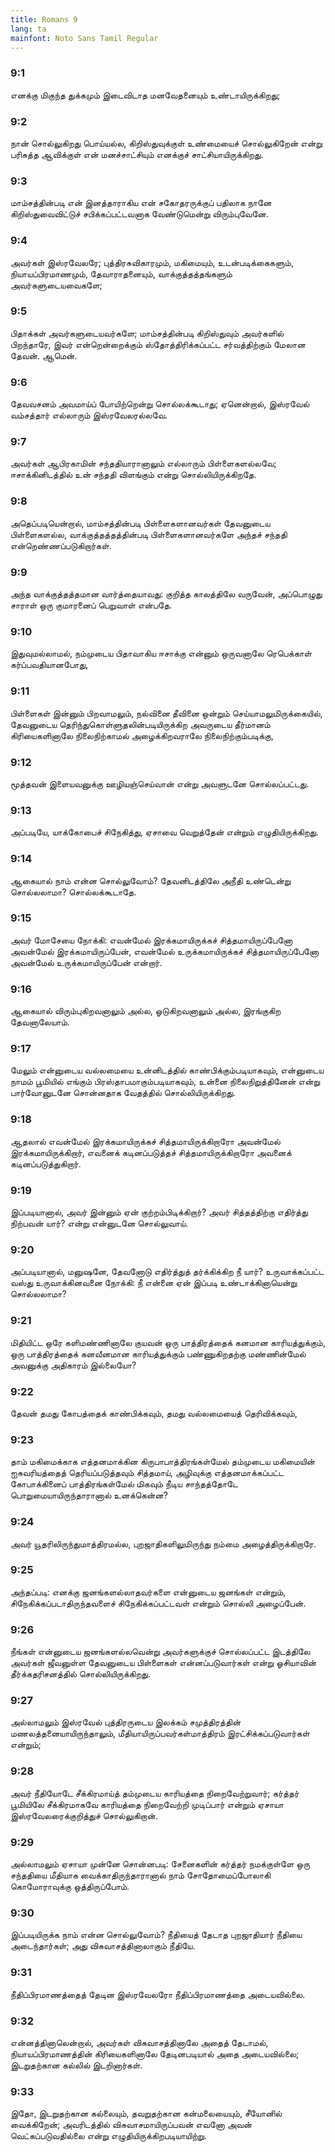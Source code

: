```yaml
---
title: Romans 9
lang: ta
mainfont: Noto Sans Tamil Regular
---
```


###  9:1

எனக்கு மிகுந்த துக்கமும் இடைவிடாத மனவேதனையும் உண்டாயிருக்கிறது;

###  9:2

நான் சொல்லுகிறது பொய்யல்ல, கிறிஸ்துவுக்குள் உண்மையைச் சொல்லுகிறேன் என்று பரிசுத்த ஆவிக்குள் என் மனச்சாட்சியும் எனக்குச் சாட்சியாயிருக்கிறது.

###  9:3

மாம்சத்தின்படி என் இனத்தாராகிய என் சகோதரருக்குப் பதிலாக நானே கிறிஸ்துவைவிட்டுச் சபிக்கப்பட்டவனாக வேண்டுமென்று விரும்புவேனே.

###  9:4

அவர்கள் இஸ்ரவேலரே; புத்திரசுவிகாரமும், மகிமையும், உடன்படிக்கைகளும், நியாயப்பிரமாணமும், தேவாராதனையும், வாக்குத்தத்தங்களும் அவர்களுடையவைகளே;

###  9:5

பிதாக்கள் அவர்களுடையவர்களே; மாம்சத்தின்படி கிறிஸ்துவும் அவர்களில் பிறந்தாரே, இவர் என்றென்றைக்கும் ஸ்தோத்திரிக்கப்பட்ட சர்வத்திற்கும் மேலான தேவன். ஆமென்.

###  9:6

தேவவசனம் அவமாய்ப் போயிற்றென்று சொல்லக்கூடாது; ஏனென்றால், இஸ்ரவேல் வம்சத்தார் எல்லாரும் இஸ்ரவேலரல்லவே.

###  9:7

அவர்கள் ஆபிரகாமின் சந்ததியாரானாலும் எல்லாரும் பிள்ளைகளல்லவே; ஈசாக்கினிடத்தில் உன் சந்ததி விளங்கும் என்று சொல்லியிருக்கிறதே.

###  9:8

அதெப்படியென்றால், மாம்சத்தின்படி பிள்ளைகளானவர்கள் தேவனுடைய பிள்ளைகளல்ல, வாக்குத்தத்தத்தின்படி பிள்ளைகளானவர்களே அந்தச் சந்ததி என்றெண்ணப்படுகிறார்கள்.

###  9:9

அந்த வாக்குத்தத்தமான வார்த்தையாவது: குறித்த காலத்திலே வருவேன், அப்பொழுது சாராள் ஒரு குமாரனைப் பெறுவாள் என்பதே.

###  9:10

இதுவுமல்லாமல், நம்முடைய பிதாவாகிய ஈசாக்கு என்னும் ஒருவனாலே ரெபெக்காள் கர்ப்பவதியானபோது,

###  9:11

பிள்ளைகள் இன்னும் பிறவாமலும், நல்வினை தீவினை ஒன்றும் செய்யாமலுமிருக்கையில், தேவனுடைய தெரிந்துகொள்ளுதலின்படியிருக்கிற அவருடைய தீர்மானம் கிரியைகளினாலே நிலைநிற்காமல் அழைக்கிறவராலே நிலைநிற்கும்படிக்கு,

###  9:12

மூத்தவன் இளையவனுக்கு ஊழியஞ்செய்வான் என்று அவளுடனே சொல்லப்பட்டது.

###  9:13

அப்படியே, யாக்கோபைச் சிநேகித்து, ஏசாவை வெறுத்தேன் என்றும் எழுதியிருக்கிறது.

###  9:14

ஆகையால் நாம் என்ன சொல்லுவோம்? தேவனிடத்திலே அநீதி உண்டென்று சொல்லலாமா? சொல்லக்கூடாதே.

###  9:15

அவர் மோசேயை நோக்கி: எவன்மேல் இரக்கமாயிருக்கச் சித்தமாயிருப்பேனோ அவன்மேல் இரக்கமாயிருப்பேன், எவன்மேல் உருக்கமாயிருக்கச் சித்தமாயிருப்பேனோ அவன்மேல் உருக்கமாயிருப்பேன் என்றார்.

###  9:16

ஆகையால் விரும்புகிறவனாலும் அல்ல, ஓடுகிறவனாலும் அல்ல, இரங்குகிற தேவனாலேயாம்.

###  9:17

மேலும் என்னுடைய வல்லமையை உன்னிடத்தில் காண்பிக்கும்படியாகவும், என்னுடைய நாமம் பூமியில் எங்கும் பிரஸ்தாபமாகும்படியாகவும், உன்னை நிலைநிறுத்தினேன் என்று பார்வோனுடனே சொன்னதாக வேதத்தில் சொல்லியிருக்கிறது.

###  9:18

ஆதலால் எவன்மேல் இரக்கமாயிருக்கச் சித்தமாயிருக்கிறாரோ அவன்மேல் இரக்கமாயிருக்கிறார், எவனைக் கடினப்படுத்தச் சித்தமாயிருக்கிறாரோ அவனைக் கடினப்படுத்துகிறார்.

###  9:19

இப்படியானால், அவர் இன்னும் ஏன் குற்றம்பிடிக்கிறார்? அவர் சித்தத்திற்கு எதிர்த்து நிற்பவன் யார்? என்று என்னுடனே சொல்லுவாய்.

###  9:20

அப்படியானால், மனுஷனே, தேவனோடு எதிர்த்துத் தர்க்கிக்கிற நீ யார்? உருவாக்கப்பட்ட வஸ்து உருவாக்கினவனை நோக்கி: நீ என்னை ஏன் இப்படி உண்டாக்கினாயென்று சொல்லலாமா?

###  9:21

மிதியிட்ட ஒரே களிமண்ணினாலே குயவன் ஒரு பாத்திரத்தைக் கனமான காரியத்துக்கும், ஒரு பாத்திரத்தைக் கனவீனமான காரியத்துக்கும் பண்ணுகிறதற்கு மண்ணின்மேல் அவனுக்கு அதிகாரம் இல்லையோ?

###  9:22

தேவன் தமது கோபத்தைக் காண்பிக்கவும், தமது வல்லமையைத் தெரிவிக்கவும்,

###  9:23

தாம் மகிமைக்காக எத்தனமாக்கின கிருபாபாத்திரங்கள்மேல் தம்முடைய மகிமையின் ஐசுவரியத்தைத் தெரியப்படுத்தவும் சித்தமாய், அழிவுக்கு எத்தனமாக்கப்பட்ட கோபாக்கினைப் பாத்திரங்கள்மேல் மிகவும் நீடிய சாந்தத்தோடே பொறுமையாயிருந்தாரானால் உனக்கென்ன?

###  9:24

அவர் யூதரிலிருந்துமாத்திரமல்ல, புறஜாதிகளிலுமிருந்து நம்மை அழைத்திருக்கிறாரே.

###  9:25

அந்தப்படி: எனக்கு ஜனங்களல்லாதவர்களை என்னுடைய ஜனங்கள் என்றும், சிநேகிக்கப்படாதிருந்தவளைச் சிநேகிக்கப்பட்டவள் என்றும் சொல்லி அழைப்பேன்.

###  9:26

நீங்கள் என்னுடைய ஜனங்களல்லவென்று அவர்களுக்குச் சொல்லப்பட்ட இடத்திலே அவர்கள் ஜீவனுள்ள தேவனுடைய பிள்ளைகள் என்னப்படுவார்கள் என்று ஓசியாவின் தீர்க்கதரிசனத்தில் சொல்லியிருக்கிறது.

###  9:27

அல்லாமலும் இஸ்ரவேல் புத்திரருடைய இலக்கம் சமுத்திரத்தின் மணலத்தனையாயிருந்தாலும், மீதியாயிருப்பவர்கள்மாத்திரம் இரட்சிக்கப்படுவார்கள் என்றும்;

###  9:28

அவர் நீதியோடே சீக்கிரமாய்த் தம்முடைய காரியத்தை நிறைவேற்றுவார்; கர்த்தர் பூமியிலே சீக்கிரமாகவே காரியத்தை நிறைவேற்றி முடிப்பார் என்றும் ஏசாயா இஸ்ரவேலரைக்குறித்துச் சொல்லுகிறான்.

###  9:29

அல்லாமலும் ஏசாயா முன்னே சொன்னபடி: சேனைகளின் கர்த்தர் நமக்குள்ளே ஒரு சந்ததியை மீதியாக வைக்காதிருந்தாரானால் நாம் சோதோமைப்போலாகி கொமோராவுக்கு ஒத்திருப்போம்.

###  9:30

இப்படியிருக்க நாம் என்ன சொல்லுவோம்? நீதியைத் தேடாத புறஜாதியார் நீதியை அடைந்தார்கள்; அது விசுவாசத்தினாலாகும் நீதியே.

###  9:31

நீதிப்பிரமாணத்தைத் தேடின இஸ்ரவேலரோ நீதிப்பிரமாணத்தை அடையவில்லை.

###  9:32

என்னத்தினாலென்றால், அவர்கள் விசுவாசத்தினாலே அதைத் தேடாமல், நியாயப்பிரமாணத்தின் கிரியைகளினாலே தேடினபடியால் அதை அடையவில்லை; இடறுதற்கான கல்லில் இடறினார்கள்.

###  9:33

இதோ, இடறுதற்கான கல்லையும், தவறுதற்கான கன்மலையையும், சீயோனில் வைக்கிறேன்; அவரிடத்தில் விசுவாசமாயிருப்பவன் எவனோ அவன் வெட்கப்படுவதில்லை என்று எழுதியிருக்கிறபடியாயிற்று.

